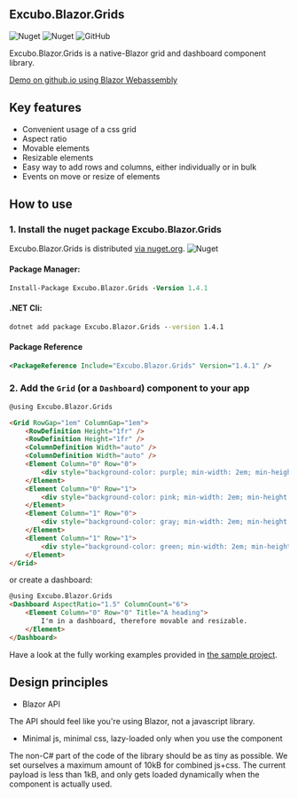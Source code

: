 ## Excubo.Blazor.Grids

![Nuget](https://img.shields.io/nuget/v/Excubo.Blazor.Grids)
![Nuget](https://img.shields.io/nuget/dt/Excubo.Blazor.Grids)
![GitHub](https://img.shields.io/github/license/excubo-ag/Blazor.Grids)

Excubo.Blazor.Grids is a native-Blazor grid and dashboard component library.

[Demo on github.io using Blazor Webassembly](https://excubo-ag.github.io/Blazor.Grids/)

## Key features

- Convenient usage of a css grid
- Aspect ratio
- Movable elements
- Resizable elements
- Easy way to add rows and columns, either individually or in bulk
- Events on move or resize of elements

## How to use

### 1. Install the nuget package Excubo.Blazor.Grids

Excubo.Blazor.Grids is distributed [via nuget.org](https://www.nuget.org/packages/Excubo.Blazor.Grids/).
![Nuget](https://img.shields.io/nuget/v/Excubo.Blazor.Grids)

#### Package Manager:
```ps
Install-Package Excubo.Blazor.Grids -Version 1.4.1
```

#### .NET Cli:
```cmd
dotnet add package Excubo.Blazor.Grids --version 1.4.1
```

#### Package Reference
```xml
<PackageReference Include="Excubo.Blazor.Grids" Version="1.4.1" />
```

### 2. Add the `Grid` (or a `Dashboard`) component to your app

```html
@using Excubo.Blazor.Grids

<Grid RowGap="1em" ColumnGap="1em">
    <RowDefinition Height="1fr" />
    <RowDefinition Height="1fr" />
    <ColumnDefinition Width="auto" />
    <ColumnDefinition Width="auto" />
    <Element Column="0" Row="0">
        <div style="background-color: purple; min-width: 2em; min-height: 2em"></div>
    </Element>
    <Element Column="0" Row="1">
        <div style="background-color: pink; min-width: 2em; min-height: 2em"></div>
    </Element>
    <Element Column="1" Row="0">
        <div style="background-color: gray; min-width: 2em; min-height: 2em"></div>
    </Element>
    <Element Column="1" Row="1">
        <div style="background-color: green; min-width: 2em; min-height: 2em"></div>
    </Element>
</Grid>
```

or create a dashboard:

```html
@using Excubo.Blazor.Grids
<Dashboard AspectRatio="1.5" ColumnCount="6">
    <Element Column="0" Row="0" Title="A heading">
        I'm in a dashboard, therefore movable and resizable.
    </Element>
</Dashboard>
```

Have a look at the fully working examples provided in [the sample project](https://github.com/excubo-ag/Blazor.Grids/tree/master/TestProject_Components).

## Design principles

- Blazor API

The API should feel like you're using Blazor, not a javascript library.

- Minimal js, minimal css, lazy-loaded only when you use the component

The non-C# part of the code of the library should be as tiny as possible. We set ourselves a maximum amount of 10kB for combined js+css.
The current payload is less than 1kB, and only gets loaded dynamically when the component is actually used.
